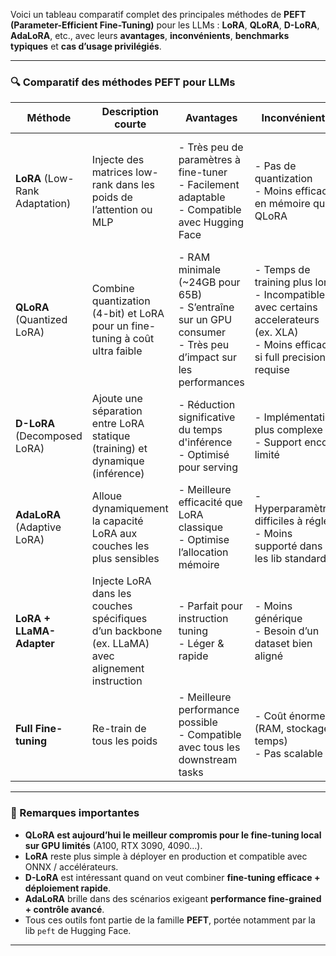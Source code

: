Voici un tableau comparatif complet des principales méthodes de **PEFT (Parameter-Efficient Fine-Tuning)** pour les LLMs : **LoRA**, **QLoRA**, **D-LoRA**, **AdaLoRA**, etc., avec leurs **avantages**, **inconvénients**, **benchmarks typiques** et **cas d’usage privilégiés**.

---

### 🔍 Comparatif des méthodes PEFT pour LLMs

| Méthode                        | Description courte                                                                              | Avantages                                                                                                        | Inconvénients                                                                                                                       | Benchmarks (ex.)                                                                           | Cas d’usage idéaux                                                      |
| ------------------------------ | ----------------------------------------------------------------------------------------------- | ---------------------------------------------------------------------------------------------------------------- | ----------------------------------------------------------------------------------------------------------------------------------- | ------------------------------------------------------------------------------------------ | ----------------------------------------------------------------------- |
| **LoRA** (Low-Rank Adaptation) | Injecte des matrices low-rank dans les poids de l’attention ou MLP                              | - Très peu de paramètres à fine-tuner<br>- Facilement adaptable<br>- Compatible avec Hugging Face                | - Pas de quantization<br>- Moins efficace en mémoire que QLoRA                                                                      | - GPT-3.5 avec LoRA atteint des scores proches du full fine-tuning avec <1% des paramètres | - Déploiement en prod<br>- Fine-tuning avec peu de RAM (ex. 24–32GB)    |
| **QLoRA** (Quantized LoRA)     | Combine quantization (4-bit) et LoRA pour un fine-tuning à coût ultra faible                    | - RAM minimale (\~24GB pour 65B)<br>- S’entraîne sur un GPU consumer<br>- Très peu d’impact sur les performances | - Temps de training plus long<br>- Incompatible avec certains accelerateurs (ex. XLA)<br>- Moins efficace si full precision requise | - Alpaca-QLoRA (7B) atteint des performances proches de LLaMA-7B full-tune                 | - LLMs > 7B sur machines grand public<br>- Fine-tuning full corpus      |
| **D-LoRA** (Decomposed LoRA)   | Ajoute une séparation entre LoRA statique (training) et dynamique (inférence)                   | - Réduction significative du temps d'inférence<br>- Optimisé pour serving                                        | - Implémentation plus complexe<br>- Support encore limité                                                                           | - D-LoRA 13B \~30% plus rapide en inférence vs LoRA classique                              | - API temps réel<br>- Applications embarquées                           |
| **AdaLoRA** (Adaptive LoRA)    | Alloue dynamiquement la capacité LoRA aux couches les plus sensibles                            | - Meilleure efficacité que LoRA classique<br>- Optimise l’allocation mémoire                                     | - Hyperparamètres difficiles à régler<br>- Moins supporté dans les lib standards                                                    | - GPT2 + AdaLoRA > GPT2 + LoRA (en BLEU sur tâches NLG)                                    | - Fine-tuning long ou sélectif<br>- Quand la perf. prime sur simplicité |
| **LoRA + LLaMA-Adapter**       | Injecte LoRA dans les couches spécifiques d’un backbone (ex. LLaMA) avec alignement instruction | - Parfait pour instruction tuning<br>- Léger & rapide                                                            | - Moins générique<br>- Besoin d’un dataset bien aligné                                                                              | - Vicuna, Alpaca, etc. utilisent ce mécanisme                                              | - Agents conversationnels<br>- Chatbots spécialisés                     |
| **Full Fine-tuning**           | Re-train de tous les poids                                                                      | - Meilleure performance possible<br>- Compatible avec tous les downstream tasks                                  | - Coût énorme (RAM, stockage, temps)<br>- Pas scalable                                                                              | - OpenChat, LLaMA2 full fine-tune = top perf                                               | - Labs R\&D<br>- Très gros budgets                                      |

---

### 📌 Remarques importantes

* **QLoRA est aujourd’hui le meilleur compromis pour le fine-tuning local sur GPU limités** (A100, RTX 3090, 4090…).
* **LoRA** reste plus simple à déployer en production et compatible avec ONNX / accélérateurs.
* **D-LoRA** est intéressant quand on veut combiner **fine-tuning efficace + déploiement rapide**.
* **AdaLoRA** brille dans des scénarios exigeant **performance fine-grained + contrôle avancé**.
* Tous ces outils font partie de la famille **PEFT**, portée notamment par la lib `peft` de Hugging Face.

---

